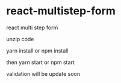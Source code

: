 # react-multistep-form

react multi step form

unzip code

yarn install or npm install


then yarn start or npm start


validation will be update soon
